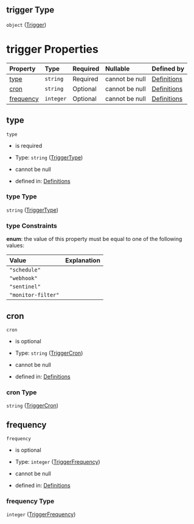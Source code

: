 ## trigger Type

`object` ([Trigger](definitions-definitions-autotask-properties-trigger.md))

# trigger Properties

| Property                | Type      | Required | Nullable       | Defined by                                                                                                                                                                  |
| :---------------------- | :-------- | :------- | :------------- | :-------------------------------------------------------------------------------------------------------------------------------------------------------------------------- |
| [type](#type)           | `string`  | Required | cannot be null | [Definitions](definitions-definitions-autotask-properties-trigger-properties-triggertype.md "#/definitions/autotask/properties/trigger/properties/type")           |
| [cron](#cron)           | `string`  | Optional | cannot be null | [Definitions](definitions-definitions-autotask-properties-trigger-properties-triggercron.md "#/definitions/autotask/properties/trigger/properties/cron")           |
| [frequency](#frequency) | `integer` | Optional | cannot be null | [Definitions](definitions-definitions-autotask-properties-trigger-properties-triggerfrequency.md "#/definitions/autotask/properties/trigger/properties/frequency") |

## type



`type`

*   is required

*   Type: `string` ([TriggerType](definitions-definitions-autotask-properties-trigger-properties-triggertype.md))

*   cannot be null

*   defined in: [Definitions](definitions-definitions-autotask-properties-trigger-properties-triggertype.md "#/definitions/autotask/properties/trigger/properties/type")

### type Type

`string` ([TriggerType](definitions-definitions-autotask-properties-trigger-properties-triggertype.md))

### type Constraints

**enum**: the value of this property must be equal to one of the following values:

| Value              | Explanation |
| :----------------- | :---------- |
| `"schedule"`       |             |
| `"webhook"`        |             |
| `"sentinel"`       |             |
| `"monitor-filter"` |             |

## cron



`cron`

*   is optional

*   Type: `string` ([TriggerCron](definitions-definitions-autotask-properties-trigger-properties-triggercron.md))

*   cannot be null

*   defined in: [Definitions](definitions-definitions-autotask-properties-trigger-properties-triggercron.md "#/definitions/autotask/properties/trigger/properties/cron")

### cron Type

`string` ([TriggerCron](definitions-definitions-autotask-properties-trigger-properties-triggercron.md))

## frequency



`frequency`

*   is optional

*   Type: `integer` ([TriggerFrequency](definitions-definitions-autotask-properties-trigger-properties-triggerfrequency.md))

*   cannot be null

*   defined in: [Definitions](definitions-definitions-autotask-properties-trigger-properties-triggerfrequency.md "#/definitions/autotask/properties/trigger/properties/frequency")

### frequency Type

`integer` ([TriggerFrequency](definitions-definitions-autotask-properties-trigger-properties-triggerfrequency.md))
